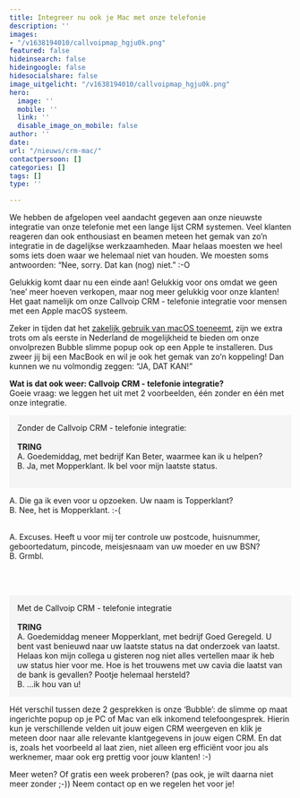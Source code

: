```yaml
---
title: Integreer nu ook je Mac met onze telefonie
description: ''
images:
- "/v1638194010/callvoipmap_hgju0k.png"
featured: false
hideinsearch: false
hideingoogle: false
hidesocialshare: false
image_uitgelicht: "/v1638194010/callvoipmap_hgju0k.png"
hero:
  image: ''
  mobile: ''
  link: ''
  disable_image_on_mobile: false
author: ''
date: 
url: "/nieuws/crm-mac/"
contactpersoon: []
categories: []
tags: []
type: ''

---
```

We hebben de afgelopen veel aandacht gegeven aan onze nieuwste integratie van onze telefonie met een lange lijst CRM systemen. Veel klanten reageren dan ook enthousiast en beamen meteen het gemak van zo’n integratie in de dagelijkse werkzaamheden. Maar helaas moesten we heel soms iets doen waar we helemaal niet van houden. We moesten soms antwoorden: “Nee, sorry. Dat kan (nog) niet.” :-O

Gelukkig komt daar nu een einde aan! Gelukkig voor ons omdat we geen ‘nee’ meer hoeven verkopen, maar nog meer gelukkig voor onze klanten! Het gaat namelijk om onze Callvoip CRM - telefonie integratie voor mensen met een Apple macOS systeem. 

Zeker in tijden dat het <a href="https://www.techzine.nl/nieuws/security/454694/mac-gebruik-in-nederlandse-bedrijven-blijft-groeien/" target="_blank">zakelijk gebruik van macOS toeneemt</a>, zijn we extra trots om als eerste in Nederland de mogelijkheid te bieden om onze onvolprezen Bubble slimme popup ook op een Apple te installeren. Dus zweer jij bij een MacBook en wil je ook het gemak van zo’n koppeling! Dan kunnen we nu volmondig zeggen: “JA, DAT KAN!”

<b>Wat is dat ook weer: Callvoip CRM - telefonie integratie?</b><br>
Goeie vraag: we leggen het uit met 2 voorbeelden, één zonder en één met onze integratie.

<p style="background-color:#f5f5f5; padding: 1em;">
Zonder de Callvoip CRM - telefonie integratie:<br><br>
<b>TRING</b><br>
A. Goedemiddag, met bedrijf Kan Beter, waarmee kan ik u helpen?<br>
B. Ja, met Mopperklant. Ik bel voor mijn laatste status.<br><br>

A. Die ga ik even voor u opzoeken. Uw naam is Topperklant?<br>
B. Nee, het is Mopperklant. :-(<br><br>

A. Excuses. Heeft u voor mij ter controle uw postcode, huisnummer, geboortedatum, pincode, meisjesnaam van uw moeder en uw BSN?<br>
B. Grmbl. 
</p>
<br><br>
<p style="background-color:#f5f5f5; padding: 1em;">
Met de Callvoip CRM - telefonie integratie<br><br>
<b>TRING</b><br>
A. Goedemiddag meneer Mopperklant, met bedrijf Goed Geregeld. U bent vast benieuwd naar uw laatste status na dat onderzoek van laatst. Helaas kon mijn collega u gisteren nog niet alles vertellen maar ik heb uw status hier voor me. Hoe is het trouwens met uw cavia die laatst van de bank is gevallen? Pootje helemaal hersteld?<br>
B. …ik hou van u!
</p>

Hét verschil tussen deze 2 gesprekken is onze ‘Bubble’: de slimme op maat ingerichte popup op je PC of Mac van elk inkomend telefoongesprek. Hierin kun je verschillende velden uit jouw eigen CRM weergeven en klik je meteen door naar alle relevante klantgegevens in jouw eigen CRM. En dat is, zoals het voorbeeld al laat zien, niet alleen erg efficiënt voor jou als werknemer, maar ook erg prettig voor jouw klanten! :-)

Meer weten? Of gratis een week proberen? (pas ook, je wilt daarna niet meer zonder ;-)) Neem contact op en we regelen het voor je! 

